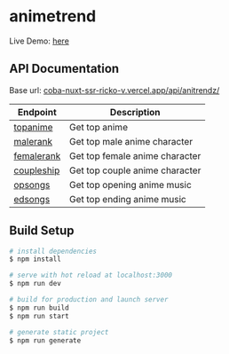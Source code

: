 # animetrend
Live Demo: <a href='https://animetrend.surge.sh' target='blank'>here</a>

## API Documentation
Base url: <a href='https://coba-nuxt-ssr-ricko-v.vercel.app/api/anitrendz/' target='blank'>coba-nuxt-ssr-ricko-v.vercel.app/api/anitrendz/</a>


| Endpoint | Description |
| -------  | ----------- |
| <a href='https://coba-nuxt-ssr-ricko-v.vercel.app/api/anitrendz/topanime' target='blank'>topanime</a> | Get top anime |
| <a href='https://coba-nuxt-ssr-ricko-v.vercel.app/api/anitrendz/malerank' target='blank'>malerank</a> | Get top male anime character |
| <a href='https://coba-nuxt-ssr-ricko-v.vercel.app/api/anitrendz/femalerank' target='blank'>femalerank</a> | Get top female anime character |
| <a href='https://coba-nuxt-ssr-ricko-v.vercel.app/api/anitrendz/coupleship' target='blank'>coupleship</a> | Get top couple anime character |
| <a href='https://coba-nuxt-ssr-ricko-v.vercel.app/api/anitrendz/opsongs' target='blank'>opsongs</a> | Get top opening anime music |
| <a href='https://coba-nuxt-ssr-ricko-v.vercel.app/api/anitrendz/edsongs' target='blank'>edsongs</a> | Get top ending anime music |

## Build Setup

```bash
# install dependencies
$ npm install

# serve with hot reload at localhost:3000
$ npm run dev

# build for production and launch server
$ npm run build
$ npm run start

# generate static project
$ npm run generate
```
